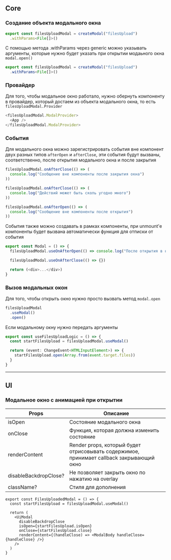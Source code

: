 ## Core

### Создание объекта модального окна
```js
export const filesUploadModal = createModal("filesUpload")
  .withParams<File[]>()
```

С помощью метода .withParams через generic можно указывать аргументы, которые нужно будет указать при открытии модаьного окна `modal.open()`
```ts
export const filesUploadModal = createModal("filesUpload")
  .withParams<File[]>()
```

### Провайдер
Для того, чтобы модальное окно работало, нужно обернуть компоненту в провайдер, который достаем из объекта модального окна, то есть `filesUploadModal.Provider` 

```ts
<filesUploadModal.ModalProvider>
  <App />
</filesUploadModal.ModalProvider>
```

### События
Для модального окна можно зарегистрировать события вне компонент двух разных типов `afterOpen` и `afterClose`, эти события будут вызваны, соответственно, после открытия модального окна и после закрытия

```ts
filesUploadModal.onAfterClose(() => (
  console.log("Сообщение вне компоненты после закрытия окна")
))

filesUploadModal.onAfterClose(() => (
  console.log("Действий может быть сколь угодно много")
))

filesUploadModal.onAfterOpen(() => (
  console.log("Сообщение вне компоненты после открытия")
))
```

События также можно создавать в рамках компоненты, при unmount'е компоненты будет вызвана автоматически функция для отписки от события

```ts
export const Modal = () => {
  filesUploadModal.useOnAfterOpen(() => console.log("После открытия в компонете"))

  filesUploadModal.useOnAfterClose(() => {})

  return (<div>...</div>)
}
```

### Вызов модальных окон
Для того, чтобы открыть окно нужно просто вызвать метод `modal.open`

```ts
filesUploadModal
  .useModal()
  .open()
```

Если модальному окну нужно передать аргументы 
```ts
export const useFilesUploadLogic = () => {
  const startFilesUpload = filesUploadModal.useModal()

  return (event: ChangeEvent<HTMLInputElement>) => {
    startFilesUpload.open(Array.from(event.target.files))
  }
}
```
****

## UI

### Модальное окно с анимацией при открытии

| Props         | Описание                                                                                  |
|---------------|-------------------------------------------------------------------------------------------|
| isOpen        | Состояние модального окна                                                                 |
| onClose       | Функция, которая должна изменить состояние                                                |
| renderContent | Render props, который будет отрисовывать содержимое, принимает callback закрывающий окно  |
| disableBackdropClose? | Не позволяет закрыть окно по нажатию на overlay |
| className? | Стиля для дополнения |

```tsx
export const FilesUploadedModal = () => {
  const startFilesUpload = filesUploadModal.useModal()

  return (
    <UiModal
      disableBackdropClose
      isOpen={startFilesUpload.isOpen}
      onClose={startFilesUpload.close}
      renderContent={(handleClose) => <ModalBody handleClose={handleClose} />}
    />
  )
}
```
